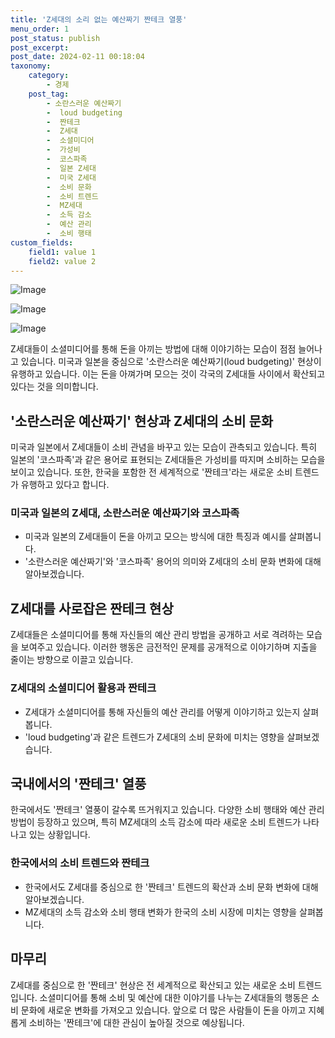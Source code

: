 ```yaml
---
title: 'Z세대의 소리 없는 예산짜기 짠테크 열풍'
menu_order: 1
post_status: publish
post_excerpt: 
post_date: 2024-02-11 00:18:04
taxonomy:
    category:
        - 경제
    post_tag:
        - 소란스러운 예산짜기
        -  loud budgeting
        -  짠테크
        -  Z세대
        -  소셜미디어
        -  가성비
        -  코스파족
        -  일본 Z세대
        -  미국 Z세대
        -  소비 문화
        -  소비 트렌드
        -  MZ세대
        -  소득 감소
        -  예산 관리
        -  소비 행태
custom_fields:
    field1: value 1
    field2: value 2
---
```


![Image](https://imgnews.pstatic.net/image/023/2024/02/10/0003816041_001_20240210221401061.jpg?type=w647)

![Image](https://imgnews.pstatic.net/image/023/2024/02/10/0003816041_002_20240210221401104.jpg?type=w647)

![Image](https://imgnews.pstatic.net/image/023/2024/02/10/0003816041_003_20240210221401153.jpeg?type=w647)

Z세대들이 소셜미디어를 통해 돈을 아끼는 방법에 대해 이야기하는 모습이 점점 늘어나고 있습니다. 미국과 일본을 중심으로 '소란스러운 예산짜기(loud budgeting)' 현상이 유행하고 있습니다. 이는 돈을 아껴가며 모으는 것이 각국의 Z세대들 사이에서 확산되고 있다는 것을 의미합니다.
## '소란스러운 예산짜기' 현상과 Z세대의 소비 문화
미국과 일본에서 Z세대들이 소비 관념을 바꾸고 있는 모습이 관측되고 있습니다. 특히 일본의 '코스파족'과 같은 용어로 표현되는 Z세대들은 가성비를 따지며 소비하는 모습을 보이고 있습니다. 또한, 한국을 포함한 전 세계적으로 '짠테크'라는 새로운 소비 트렌드가 유행하고 있다고 합니다.
### 미국과 일본의 Z세대, 소란스러운 예산짜기와 코스파족
- 미국과 일본의 Z세대들이 돈을 아끼고 모으는 방식에 대한 특징과 예시를 살펴봅니다.
- '소란스러운 예산짜기'와 '코스파족' 용어의 의미와 Z세대의 소비 문화 변화에 대해 알아보겠습니다.
## Z세대를 사로잡은 짠테크 현상
Z세대들은 소셜미디어를 통해 자신들의 예산 관리 방법을 공개하고 서로 격려하는 모습을 보여주고 있습니다. 이러한 행동은 금전적인 문제를 공개적으로 이야기하며 지출을 줄이는 방향으로 이끌고 있습니다.
### Z세대의 소셜미디어 활용과 짠테크
- Z세대가 소셜미디어를 통해 자신들의 예산 관리를 어떻게 이야기하고 있는지 살펴봅니다.
- 'loud budgeting'과 같은 트렌드가 Z세대의 소비 문화에 미치는 영향을 살펴보겠습니다.
## 국내에서의 '짠테크' 열풍
한국에서도 '짠테크' 열풍이 갈수록 뜨거워지고 있습니다. 다양한 소비 행태와 예산 관리 방법이 등장하고 있으며, 특히 MZ세대의 소득 감소에 따라 새로운 소비 트렌드가 나타나고 있는 상황입니다.
### 한국에서의 소비 트렌드와 짠테크
- 한국에서도 Z세대를 중심으로 한 '짠테크' 트렌드의 확산과 소비 문화 변화에 대해 알아보겠습니다.
- MZ세대의 소득 감소와 소비 행태 변화가 한국의 소비 시장에 미치는 영향을 살펴봅니다.
## 마무리
Z세대를 중심으로 한 '짠테크' 현상은 전 세계적으로 확산되고 있는 새로운 소비 트렌드입니다. 소셜미디어를 통해 소비 및 예산에 대한 이야기를 나누는 Z세대들의 행동은 소비 문화에 새로운 변화를 가져오고 있습니다. 앞으로 더 많은 사람들이 돈을 아끼고 지혜롭게 소비하는 '짠테크'에 대한 관심이 높아질 것으로 예상됩니다.
